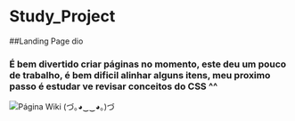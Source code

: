 # Study_Project
##Landing Page dio
### É bem divertido criar páginas no momento, este deu um pouco de trabalho, é bem dificil alinhar alguns itens, meu proximo passo é estudar ve revisar conceitos do CSS ^^
![Página Wiki (づ｡◕‿‿◕｡)づ](https://photos.google.com/photo/AF1QipNzq7Uthc3rF82PbCfegbZBhsaxNKZfRSBLBK94)